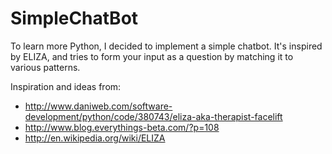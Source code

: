 SimpleChatBot
=============

To learn more Python, I decided to implement a simple chatbot. It's inspired by ELIZA, and tries to form your input as a question by matching it to various patterns.

Inspiration and ideas from:
+ http://www.daniweb.com/software-development/python/code/380743/eliza-aka-therapist-facelift
+ http://www.blog.everythings-beta.com/?p=108
+ http://en.wikipedia.org/wiki/ELIZA
